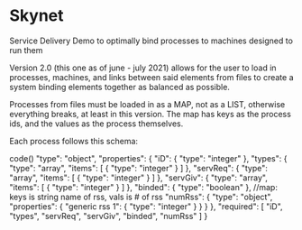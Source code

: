 # Skynet
Service Delivery Demo to optimally bind processes to machines designed to run them

Version 2.0 (this one as of june - july 2021) allows for the user to load in processes, machines, and links between said elements from files to create a system binding elements together as balanced as possible. 

Processes from files must be loaded in as a MAP, not as a LIST, otherwise everything breaks, at least in this version.
The map has keys as the process ids, and the values as the process themselves.

Each process follows this schema:

code()
"type": "object",
      "properties": {
        "iD": {
          "type": "integer"
        },
        "types": {
          "type": "array",
          "items": [
            {
              "type": "integer"
            }
          ]
        },
        "servReq": {
          "type": "array",
          "items": [
            {
              "type": "integer"
            }
          ]
        },
        "servGiv": {
          "type": "array",
          "items": [
            {
              "type": "integer"
            }
          ]
        },
        "binded": {
          "type": "boolean"
        },
        //map: keys is string name of rss, vals is # of rss
        "numRss": {
          "type": "object",
          "properties": {
            "generic rss 1": {
              "type": "integer"
            }
          }
        }
      },
      "required": [
        "iD",
        "types",
        "servReq",
        "servGiv",
        "binded",
        "numRss"
      ]
    }